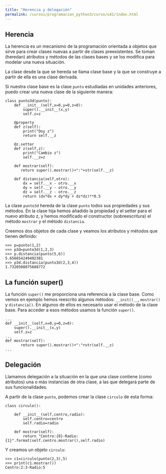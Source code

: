 ```yaml
---
title: "Herencia y delegación"
permalink: /cursos/programacion_python3/curso/u41/index.html
---
```

	
## Herencia

La herencia es un mecanismo de la programación orientada a objetos que sirve para crear clases nuevas a partir de clases preexistentes. Se toman (heredan) atributos y métodos de las clases bases y se los modifica para modelar una nueva situación.

La clase desde la que se hereda se llama clase base y la que se construye a partir de ella es una clase derivada.

Si nuestra clase base es la clase `punto` estudiadas en unidades anteriores, puedo crear una nueva clase de la siguiente manera:

	class punto3d(punto):
    	def __init__(self,x=0,y=0,z=0):
        	super().__init__(x,y)
        	self.z=z

	    @property
	    def z(self):
	        print("Doy z")
	        return self.__z

	    @z.setter
	    def z(self,z):
	        print("Cambio z")
	        self.__z=z

	    def mostrar(self):
	       return super().mostrar()+":"+str(self.__z)

	    def distancia(self,otro):
	        dx = self.__x - otro.__x
	        dy = self.__y - otro.__y
	        dz = self.__z - otro.__z
	        return (dx*dx + dy*dy + dz*dz)**0.5	

La clase `punto3d` hereda de la clase `punto` todos sus propiedades y sus métodos. En la clase hija hemos añadido la propiedad y el setter para el nuevo atributo z, y hemos modificado el constructor (sobreescritura) el método `mostrar` y el método `distancia`.

Creemos dos objetos de cada clase y veamos los atributos y métodos que tienen definido:

	>>> p=punto(1,2)
	>>> p3d=punto3d(1,2,3)
	>>> p.distancia(punto(5,6))
	5.656854249492381
	>>> p3d.distancia(punto3d(2,3,4))
	1.7320508075688772

## La función super()

La función `super()` me proporciona una referencia a la clase base. Como vemos en ejemplo hemos reescrito algunos métodos: `__init()__`, `mostrar()` y `distancia()`. En algunos de ellos es necesario usar el método de la clase base. Para acceder a esos métodos usamos la función `super()`.

	...
	def __init__(self,x=0,y=0,z=0):
       	super().__init__(x,y)
       	self.z=z
	...
	def mostrar(self):
	       return super().mostrar()+":"+str(self.__z)
	...
	
## Delegación

Llamamos delegación a la situación en la que una clase contiene (como atributos) una o más instancias de otra clase, a las que delegará parte de sus funcionalidades.

A partir de la clase `punto`, podemos crear la clase `circulo` de esta forma:

	class circulo():	

		def __init__(self,centro,radio):
			self.centro=centro
			self.radio=radio	

		def mostrar(self):
			return "Centro:{0}-Radio:{1}".format(self.centro.mostrar(),self.radio)	

Y creamos un objeto `circulo`:

	>>> c1=circulo(punto(2,3),5)
	>>> print(c1.mostrar())
	Centro:2:3-Radio:5
